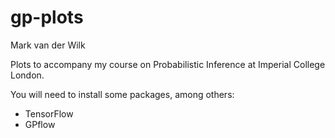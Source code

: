 # gp-plots
Mark van der Wilk

Plots to accompany my course on Probabilistic Inference at Imperial College London.

You will need to install some packages, among others:
- TensorFlow
- GPflow
